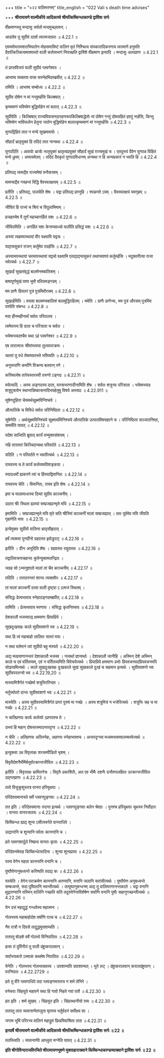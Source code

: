 +++
title = "०२२ वालिमरणम्"
title_english = "022 Vali s death time advises"

+++
**श्रीरामायणे वाल्मीकीये आदिकाव्ये श्रीमत्किष्किन्धाकाण्डे द्वाविंशः सर्गः**

वीक्षमाणस्तु मन्दासुः सर्वतो मन्दमुच्छ्वसन् ।

आदावेव तु सुग्रीवं ददर्श त्वात्मजाग्रतः ॥ 4.22.1 ॥

एवममोघरामशराभिघातेन मोहसमाविष्टं वालिनं मृतं निश्चित्य संस्कारादिकरणाय त्वरमाणे हनुमति दैवात्किञ्चित्समाश्वस्तो वाली कर्तव्यभागं नियच्छति द्वाविंशे वीक्षमाण इत्यादि । मन्दासुः अल्पप्राणः ॥ 4.22.1 ॥

तं प्राप्तविजयं वाली सुग्रीवं प्लवगेश्वरः ।

आभाष्य व्यक्तया वाचा सस्नेहमिदमब्रवीत् ॥ 4.22.2 ॥

तमिति । आभाष्य सम्बोध्य ॥ 4.22.2 ॥

सुग्रीव दोषेण न मां गन्तुमर्हसि किल्बषात् ।

कृष्यमाणं भविष्येण बुद्धिमोहेन मां बलात् ॥ 4.22.3 ॥

सुग्रीवेति । किल्बिषात् राज्यविवासनदारहणरूपकिल्बिषाद्धेतोः मां दोषेण गन्तुं दोषसहितं ज्ञातुं नार्हसि, किन्तु भविष्येण भाविफलेन हेतुना जातेन बुद्धिमोहेन बालात्कृष्यमाणं मां गन्तुमर्हसि ॥ 4.22.3 ॥

युगपद्विहितं तात न मन्ये सुखमावयोः ।

सौहार्दं भ्रातृयुक्तं हि तदिदं तात नान्यथा ॥ 4.22.4 ॥

युगपदिति । आवयोः भ्रात्रोः भातृयुक्तं भ्रातृत्वप्रयुक्तं सौहार्दं सुखं राज्यमुखं च । एतदुभयं दैवेन युगपन्न विहितं मन्ये ध्रुवम् । अव्ययमेतत् । तदिदं दैवकृतं युगपदविधानम् अन्यथा न हि अन्यप्रकारं न भवति हि ॥ 4.22.4 ॥

प्रतिपद्य त्वमद्यैव राज्यमेषां वनौकसाम् ।

मामप्यद्यैव गच्छन्तं विद्धि वैवस्वतक्षयम् ॥ 4.22.5 ॥

प्रतीति । प्रतिपद्य, पालयेति शेषः । यद्वा प्रतिपद्य प्राप्नुहि । श्यन्नन्तो ऽयम् । वैवस्वतक्षयं यमगृहम् ॥ 4.22.5 ॥

जीवितं हि राज्यं च श्रियं च विपुलामिमाम् ।

प्रजहाम्येष वै तूर्णं महच्चागर्हितं यशः ॥ 4.22.6 ॥

जीवितमिति । अगर्हितं यशः केनाप्यवध्यो वालीति प्रसिद्धं यशः ॥ 4.22.6 ॥

अस्यां त्वहमवस्थायां वीर वक्ष्यामि यद्वचः ।

यद्यप्यसुकरं राजन् कर्तुमेव तदर्हसि ॥ 4.22.7 ॥

अस्यामवस्थायां चरमावस्थायां यद्वचो वक्ष्यामि एतद्यद्यप्यसुकरं तथाप्यवश्यं कर्तुमर्हसि । मदुक्तरीत्या राजा भवेत्यर्थः ॥ 4.22.7 ॥

सुखार्हं सुखसंवृद्धं बालमेनमबालिशम् ।

बाष्पपूर्णमुखं पश्य भूमौ पतितमङ्गदम् ।

मम प्राणैः प्रियतरं पुत्रं पुत्रमिवौरसम् ॥ 4.22.8 ॥

सुखार्हमिति । वयसा बालमप्यबालिशं बालबुद्धिरहितम् । ममेति । प्राणैः प्राणेभ्यः, मम पुत्रं औरसम् पुत्रमिव पश्येति संबन्धः ॥ 4.22.8 ॥

मया हीनमहीनार्थं सर्वतः परिपालय ।

त्वमेवास्य हि दाता च परित्राता च सर्वतः ।

भयेष्वभयदश्चैव यथा ऽहं प्लवगेश्वर ॥ 4.22.9 ॥

एष तारात्मजः श्रीमांस्त्वया तुल्यपराक्रमः ।

रक्षसां तु वधे तेषामग्रतस्ते भविष्यति ॥ 4.22.10 ॥

अनुरूपाणि कर्माणि विक्रम्य बलवान् रणे ।

करिष्यत्येष तारेयस्तरस्वी तरुणो ऽङ्गदः ॥ 4.22.11 ॥

मयेत्यादि । अस्य अङ्गदस्य दाता, वस्त्राभरणादीनामिति शेषः । सर्वतः शत्रुभ्यः परित्राता । भयेष्वभयदः शत्रुपुत्रत्वेन स्थानान्निष्कासनादिभयहेतुषु विषये अभयदः ॥ 4.22.911 ॥

सुषेणदुहिता चेयमर्थसूक्ष्मविनिश्चये ।

औत्पातिके च विविधे सर्वतः परिनिष्ठिता ॥ 4.22.12 ॥

सुषेणेति । अर्थसूक्ष्मविनिश्चये सूक्ष्मार्थविनिश्चये औत्पातिके उत्पातविषयज्ञाने च । परिनिष्ठिता सञ्जातनिष्ठा, समर्थेति यावत् ॥ 4.22.12 ॥

यदेषा साध्विति ब्रूयात् कार्यं तन्मुक्तसंशयम् ।

नहि तारामतं किञ्चिदन्यथा परिवर्तते ॥ 4.22.13 ॥

यदिति । न परिवर्तते न भवतीत्यर्थः ॥ 4.22.13 ॥

राघवस्य च ते कार्यं कर्तव्यमविशङ्कया ।

स्यादधर्मो ह्यकरणे त्वां च हिंस्याद्विमानितः ॥ 4.22.14 ॥

राघवस्य चेति । विमानितः, राघव इति शेषः ॥ 4.22.14 ॥

इमां च मालामाधत्स्व दिव्यां सुग्रीव काञ्चनीम् ।

उदारा श्रीः स्थिता ह्यस्यां सम्प्रजह्यान्मृते मयि ॥ 4.22.15 ॥

इमामिति । सम्प्रजह्यान्मृते मयि मृते सति श्रीरिमां काञ्चनीं मालां सम्प्रजह्यात् । ततः पूर्वमेव मयि जीवति गृहाणेति भावः ॥ 4.22.15 ॥

इत्येमुक्तः सुग्रीवो वालिना भ्रातृसौहृदात् ।

हर्षं त्यक्त्वा पुनर्दीनो ग्रहग्रस्त इवोडुराट् ॥ 4.22.16 ॥

इतीति । दीनः अभूदिति शेषः । ग्रहग्रस्तः राहुग्रस्तः ॥ 4.22.16 ॥

तद्वालिवचनाच्छान्तः कुर्वन्युक्तमतन्द्रितः ।

जग्रह सो ऽभ्यनुज्ञातो मालां तां चैव काञ्चनीम् ॥ 4.22.17 ॥

तदिति । तत्तदनन्तरं शान्तः त्यक्तवैरः ॥ 4.22.17 ॥

तां मालां काञ्चनीं दत्त्वा वाली दृष्ट्वा ऽ ऽत्मजं स्थितम् ।

संसिद्धः प्रेत्यभावाय स्नेहादङ्गदमब्रवीत् ॥ 4.22.18 ॥

तामिति । प्रेत्यभावाय मरणाय । संसिद्धः कृतनिश्चयः ॥ 4.22.18 ॥

देशकालौ भजस्वाद्य क्षममाणः प्रियाप्रिये ।

सुखदुःखसहः काले सुग्रीववशगो भव ॥ 4.22.19 ॥

यथा हि त्वं महाबाहो लालितः सततं मया ।

न तथा वर्तमानं त्वां सुग्रीवो बहु मंस्यते ॥ 4.22.20 ॥

अद्य मत्प्रयाणानन्तरं देशाकालौ भजस्व । गत्यर्था ज्ञानार्थाः । देशाकालौ जानीहि । अस्मिन् देशे अस्मिन् काले च एवं वर्तितव्यम्, एवं न वर्तितव्यमिति विवेचयेत्यर्थः । प्रियाप्रिये क्षममाणः प्रभोः प्रियवचनवदप्रियवचनमपि सोढव्यमित्यर्थः । काले सुखदुःखसहः दुःखकाले सुखं सुखकाले दुःखं च सहमान इत्यर्थः । सुग्रीववशगो भव सुग्रीवपरतन्त्रो भव ॥ 4.22.19,20 ॥

मास्यामित्रैर्गतं गच्छेर्मा शत्रुभिररिन्दम ।

भर्तुरर्थपरो दान्तः सुग्रीववशगो भव ॥ 4.22.21 ॥

मास्येति । अस्य सुग्रीवस्यामित्रैर्गतं प्राप्तं पुरुषं मा गच्छेः । अस्य शत्रुमित्रं न भजेरित्यर्थः । शत्रुभिः सह च मा गच्छेः ॥ 4.22.21 ॥

न चातिप्रणयः कार्यः कर्तव्यो ऽप्रणयश्च ते ।

उभयं हि महान् दोषस्तस्मादन्तरदृग्व ॥ 4.22.22 ॥

न चेति । अतिप्रणयः अतिस्नेहः, अप्रणयः स्नेहाभावश्च । अन्तरदृग्भव मध्यमभावमवलम्बस्वेत्यर्थः ॥ 4.22.22 ॥

इत्युक्त्वा ऽथ विवृत्ताक्षः शरसम्पीडितो भृशम् ।

विवृतैर्दशनैर्भीमैर्बभूवोत्क्रान्तजीवितः ॥ 4.22.23 ॥

इतीति । विवृत्ताक्षः भ्रामितनेत्रः । विवृतैः प्रकाशितैः, अत एव भीमैः दशनैः दन्तैरुपलक्षितः उत्क्रान्तजीवितः उद्गतप्राणः ॥ 4.22.23 ॥

ततो विचुक्रुशुस्तत्र वानरा हरियूथपाः ।

परिदेवयमानास्ते सर्वे प्लवगपुङ्गवाः ॥ 4.22.24 ॥

तत इति । परिदेवयमानाः रुदन्त इत्यर्थः । प्लवगपुङ्गवाः बलेन श्रेष्ठाः । पुनश्च हरियूथपाः यूथस्य निर्वोढारः । वानराः वानरजातयः ॥ 4.22.24 ॥

किष्किन्धा ह्यद्य शून्य ऽसीत्स्वर्गते वानराधिपे ।

उद्यानानि च शून्यानि पर्वताः काननानि च ।

हते प्लवगशार्दूले निष्प्रभा वानराः कृताः ॥ 4.22.25 ॥

परिदेवनमेवाह किष्किन्धेत्यादिना । शून्या शून्यप्राया ॥ 4.22.25 ॥

यस्य वेगेन महता काननानि वनानि च ।

पुष्पौघेणानुबध्यन्ते करिष्यति तदद्य कः ॥ 4.22.26 ॥

यस्येति । वेगेन पराक्रमेण काननानि अरण्यानि, वनानि जलानि सरांसीत्यर्थः । पुष्पौघेण अनुबध्यन्ते सम्बध्यन्ते, सदा पुष्पितानि भवन्तीत्यर्थः । तत्पुष्पानुबन्धनम् अद्य तु वालिमरणानन्तकाले । यद्वा वनानि क्षुद्रारण्यानि यस्मिन् वालिनि गच्छति सति तदूरुवेगेनाविशेषेण सर्वाणि वनानि पुष्पैः सहानुगच्छन्तीत्यर्थः ॥ 4.22.26 ॥

येन दत्तं महद्युद्धं गन्धर्वस्य महात्मनः ।

गोलभस्य महाबाहोर्दश वर्षाणि पञ्च च ॥ 4.22.27 ॥

नैव रात्रौ न दिवसे तद्युद्धमुपशाम्यति ।

ततस्तु षोडशे वर्षे गोलभो विनिपातितः ॥ 4.22.28 ॥

हत्वा तं दुर्विनीतं तु वाली दंष्ट्राकरालवान् ।

सर्वाभयकरो ऽस्माकं कथमेष निपातितः ॥ 4.22.29 ॥

येनेति । गोलभस्य गोलभाख्यस्य । उपशाम्यति उपाशाम्यत् । भूते लट् । दंष्ट्राकरालवान् करालदंष्ट्रावान् । परनिपातः ॥ 4.22.2729 ॥

हते तु वीरे प्लवगाधिपे तदा प्लवङ्गमास्तत्र न शर्म लेभिरे ।

वनेचराः सिंहयुते महावने यथा हि गावो निहते गवां पतौ ॥ 4.22.30 ॥

हत इति । शर्म सुखम् । सिंहयुत इति । सिंहस्थानीयो रामः ॥ 4.22.30 ॥

ततस्तु तारा व्यसनार्णवाप्लुता मृतस्य भर्तुर्वदनं समीक्ष्य सा ।

जगाम भूमिं परिरभ्य वालिनं महाद्रुमं छिन्नमिवाश्रिता लता ॥ 4.22.31 ॥

**इत्यार्षे श्रीरामायणे वाल्मीकीये आदिकाव्ये श्रीमत्किष्किन्धाकाण्डे द्वाविंशः सर्गः ॥ 22 ॥**

ततस्त्विति । व्यसनार्णवे आप्लुता मग्नेति यावत् ॥ 4.22.31 ॥

**इति श्रीगोविन्दराजविरचिते श्रीरामायणभूषणे मुक्ताहाराख्याने किष्किन्धाकाण्डव्याख्याने द्वाविंशः सर्गः ॥ 22 ॥**
